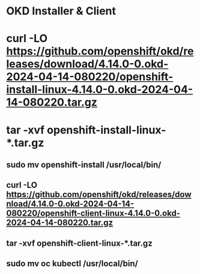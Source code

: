 # OKD Installer & Client
# curl -LO https://github.com/openshift/okd/releases/download/4.14.0-0.okd-2024-04-14-080220/openshift-install-linux-4.14.0-0.okd-2024-04-14-080220.tar.gz
# tar -xvf openshift-install-linux-*.tar.gz
## sudo mv openshift-install /usr/local/bin/

## curl -LO https://github.com/openshift/okd/releases/download/4.14.0-0.okd-2024-04-14-080220/openshift-client-linux-4.14.0-0.okd-2024-04-14-080220.tar.gz
## tar -xvf openshift-client-linux-*.tar.gz
## sudo mv oc kubectl /usr/local/bin/
